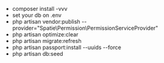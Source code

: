 <ul>
<li>composer install -vvv</li>
<li>set your db on .env</li>
<li>php artisan vendor:publish --provider="Spatie\Permission\PermissionServiceProvider"</li>
<li>php artisan optimize:clear</li>
<li>php artisan migrate:refresh</li>
<li>php artisan passport:install --uuids --force</li>
<li>php artisan db:seed</li>
</ul>